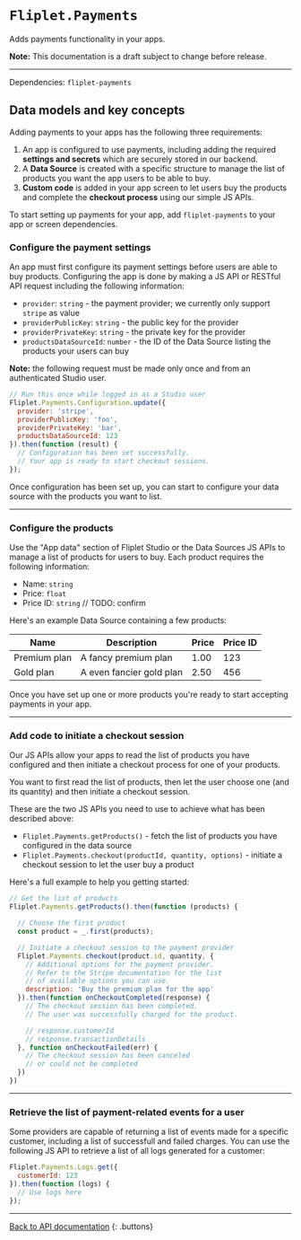 # `Fliplet.Payments`

Adds payments functionality in your apps.

<p class="warning"><strong>Note:</strong> This documentation is a draft subject to change before release.</p>

---

Dependencies: `fliplet-payments`

## Data models and key concepts

Adding payments to your apps has the following three requirements:

1. An app is configured to use payments, including adding the required **settings and secrets** which are securely stored in our backend.
2. A **Data Source** is created with a specific structure to manage the list of products you want the app users to be able to buy.
3. **Custom code** is added in your app screen to let users buy the products and complete the **checkout process** using our simple JS APIs.

To start setting up payments for your app, add `fliplet-payments` to your app or screen dependencies.

### Configure the payment settings

An app must first configure its payment settings before users are able to buy products. Configuring the app is done by making a JS API or RESTful API request including the following information:

- `provider`: `string` - the payment provider; we currently only support `stripe` as value
- `providerPublicKey`: `string` - the public key for the provider
- `providerPrivateKey`: `string` - the private key for the provider
- `productsDataSourceId`: `number` - the ID of the Data Source listing the products your users can buy

<p class="quote"><strong>Note:</strong> the following request must be made only once and from an authenticated Studio user.</p>

```js
// Run this once while logged in as a Studio user
Fliplet.Payments.Configuration.update({
  provider: 'stripe',
  providerPublicKey: 'foo',
  providerPrivateKey: 'bar',
  productsDataSourceId: 123
}).then(function (result) {
  // Configuration has been set successfully.
  // Your app is ready to start checkout sessions.
});
```

Once configuration has been set up, you can start to configure your data source with the products you want to list.

---

### Configure the products

Use the "App data" section of Fliplet Studio or the Data Sources JS APIs to manage a list of products for users to buy. Each product requires the following information:

- Name: `string`
- Price: `float`
- Price ID: `string` // TODO: confirm

Here's an example Data Source containing a few products:

| Name         | Description              | Price | Price ID |
|--------------|--------------------------|-------|----------|
| Premium plan | A fancy premium plan     | 1.00  | 123      |
| Gold plan    | A even fancier gold plan | 2.50  | 456      |

Once you have set up one or more products you're ready to start accepting payments in your app.

---

### Add code to initiate a checkout session

Our JS APIs allow your apps to read the list of products you have configured and then initiate a checkout process for one of your products.

You want to first read the list of products, then let the user choose one (and its quantity) and then initiate a checkout session.

These are the two JS APIs you need to use to achieve what has been described above:

- `Fliplet.Payments.getProducts()` - fetch the list of products you have configured in the data source
- `Fliplet.Payments.checkout(productId, quantity, options)` - initiate a checkout session to let the user buy a product

Here's a full example to help you getting started:

```js
// Get the list of products
Fliplet.Payments.getProducts().then(function (products) {

  // Choose the first product
  const product = _.first(products);

  // Initiate a checkout session to the payment provider
  Fliplet.Payments.checkout(product.id, quantity, {
    // Additional options for the payment provider.
    // Refer to the Stripe documentation for the list
    // of available options you can use.
    description: 'Buy the premium plan for the app'
  }).then(function onCheckoutCompleted(response) {
    // The checkout session has been completed.
    // The user was successfully charged for the product.

    // response.customerId
    // response.transactionDetails
  }, function onCheckoutFailed(err) {
    // The checkout session has been canceled
    // or could not be completed
  })
})
```

---

### Retrieve the list of payment-related events for a user

Some providers are capable of returning a list of events made for a specific customer, including a list of successfull and failed charges. You can use the following JS API to retrieve a list of all logs generated for a customer:

```js
Fliplet.Payments.Logs.get({
  customerId: 123
}).then(function (logs) {
  // Use logs here
});
```

---

[Back to API documentation](../API-Documentation.md)
{: .buttons}